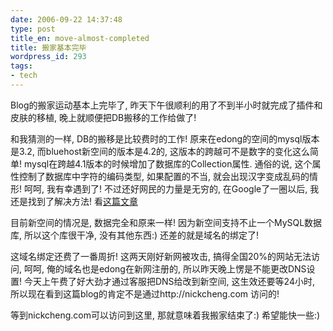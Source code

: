 ```yaml
---
date: 2006-09-22 14:37:48
type: post
title_en: move-almost-completed
title: 搬家基本完毕
wordpress_id: 293
tags:
- tech
---
```


Blog的搬家运动基本上完毕了, 昨天下午很顺利的用了不到半小时就完成了插件和皮肤的移植, 晚上就顺便把DB搬移的工作给做了!

和我猜测的一样, DB的搬移是比较费时的工作! 原来在edong的空间的mysql版本是3.2, 而bluehost新空间的版本是4.2的, 这版本的跨越可不是数字的变化这么简单! mysql在跨越4.1版本的时候增加了数据库的Collection属性. 通俗的说, 这个属性控制了数据库中字符的编码类型, 如果配置的不当, 就会出现汉字变成乱码的情形! 呵呵, 我有幸遇到了! 不过还好网民的力量是无穷的, 在Google了一圈以后, 我还是找到了解决方法! 看[这篇文章](http://tao.kaoart.info/cms-software-doc/wordpress-about/kunstao/2006/554/)

目前新空间的情况是, 数据完全和原来一样! 因为新空间支持不止一个MySQL数据库, 所以这个库很干净, 没有其他东西:) 还差的就是域名的绑定了!

这域名绑定还费了一番周折! 这两天刚好新网被攻击, 搞得全国20%的网站无法访问, 呵呵, 俺的域名也是edong在新网注册的, 所以昨天晚上愣是不能更改DNS设置! 今天上午费了好大劲才通过客服把DNS给改到新空间, 这生效还要等24小时, 所以现在看到这篇blog的肯定不是通过http://nickcheng.com 访问的!

等到nickcheng.com可以访问到这里, 那就意味着我搬家结束了:) 希望能快一些:)
